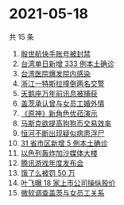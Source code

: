 # 2021-05-18

共 15 条

<!-- BEGIN -->
<!-- 最后更新时间 Tue May 18 2021 12:16:20 GMT+0800 (China Standard Time) -->

1. [殷世航快手账号被封禁](https://www.zhihu.com/search?q=殷世航)
2. [台湾单日新增 333 例本土确诊](https://www.zhihu.com/search?q=台湾疫情)
3. [台湾医院爆发院内感染](https://www.zhihu.com/search?q=台湾疫情)
4. [浙江一特斯拉撞倒两名交警](https://www.zhihu.com/search?q=特斯拉)
5. [天鹅座万年前讯息被捕获](https://www.zhihu.com/search?q=天鹅座)
6. [盖茨承认曾与女员工婚外情](https://www.zhihu.com/search?q=比尔盖茨)
7. [《原神》新角色优菈演示](https://www.zhihu.com/search?q=原神)
8. [马斯克欲提高狗狗币交易效率](https://www.zhihu.com/search?q=马斯克)
9. [恒河不断出现疑似病患浮尸](https://www.zhihu.com/search?q=恒河)
10. [31 省市区新增 5 例本土确诊](https://www.zhihu.com/search?q=31省市区新增)
11. [以色列轰炸加沙媒体大楼](https://www.zhihu.com/search?q=以色列)
12. [腾讯游戏年度发布会](https://www.zhihu.com/search?q=腾讯游戏)
13. [饿了么被罚 50 万](https://www.zhihu.com/search?q=饿了么)
14. [叶飞曝 18 家上市公司操纵股价](https://www.zhihu.com/search?q=叶飞)
15. [微软调查盖茨与女员工关系](https://www.zhihu.com/search?q=比尔盖茨)

<!-- END -->
